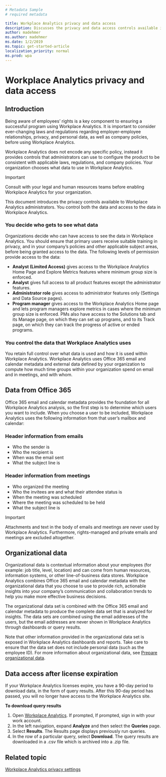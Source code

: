 ```yaml
---
# Metadata Sample
# required metadata

title: Workplace Analytics privacy and data access
description: Discusses the privacy and data access controls available in Workplace Analytics.  
author: madehmer
ms.author: madehmer
ms.date: 1/2/2019
ms.topic: get-started-article
localization_priority: normal 
ms.prod: wpa
---
```

# Workplace Analytics privacy and data access

## Introduction

Being aware of employees’ rights is a key component to ensuring a successful program using Workplace Analytics. It is important to consider ever-changing laws and regulations regarding employer-employee relationships, privacy, and personal data, as well as company policies, before using Workplace Analytics.

Workplace Analytics does not encode any specific policy, instead it provides controls that administrators can use to configure the product to be consistent with applicable laws, regulations, and company policies. Your organization chooses what data to use in Workplace Analytics.

>[!Important]
> Consult with your legal and human resources teams before enabling Workplace Analytics for your organization.

This document introduces the privacy controls available to Workplace Analytics administrators. You control both the data and access to the data in Workplace Analytics.

### You decide who gets to see what data

Organizations decide who can have access to see the data in Workplace Analytics. You should ensure that primary users receive suitable training in privacy, and in your company’s policies and other applicable subject areas, before being granted access to the data. The following levels of permission provide access to the data:

* **Analyst (Limited Access)** gives access to the Workplace Analytics Home Page and Explore Metrics features where minimum group size is enforced.
* **Analyst** gives full access to all product features except the administrator features.
* **Administrator role** gives access to administrator features only (Settings and Data Source pages).
* **Program manager** gives access to the Workplace Analytics Home page and lets program managers explore metrics in cases where the minimum group size is enforced. PMs also have access to the Solutions tab and its Manage page, on which they can set up programs, and to its Track page, on which they can track the progress of active or ended programs.

### You control the data that Workplace Analytics uses

You retain full control over what data is used and how it is used within Workplace Analytics. Workplace Analytics uses Office 365 email and calendar metadata and external data defined by your organization to compute how much time groups within your organization spend on email and in meetings, and with whom.

## Data from Office 365

Office 365 email and calendar metadata provides the foundation for all Workplace Analytics analysis, so the first step is to determine which users you want to include. When you choose a user to be included, Workplace Analytics uses the following information from that user’s mailbox and calendar:

### Header information from emails

* Who the sender is
* Who the recipient is
* When was the email sent
* What the subject line is

### Header information from meetings

* Who organized the meeting
* Who the invitees are and what their attendee status is
* When the meeting was scheduled
* Where the meeting was scheduled to be held
* What the subject line is

>[!Important]
>Attachments and text in the body of emails and meetings are never used by Workplace Analytics. Furthermore, rights-managed and private emails and meetings are excluded altogether.

## Organizational data

Organizational data is contextual information about your employees (for example: job title, level, location) and can come from human resources, information systems, or other line-of-business data stores. Workplace Analytics combines Office 365 email and calendar metadata with the organizational data that you choose to use to provide rich, actionable insights into your company’s communication and collaboration trends to help you make more effective business decisions.

The organizational data set is combined with the Office 365 email and calendar metadata to produce the complete data set that is analyzed for insights. The data sets are combined using the email addresses of the users, but the email addresses are never shown in Workplace Analytics through dashboards or query results.

Note that other information provided in the organizational data set is exposed in Workplace Analytics dashboards and reports. Take care to ensure that the data set does not include personal data (such as the employee ID).
For more information about organizational data, see [Prepare organizational data](~/setup/prepare-organizational-data.md).

<!-- 8/24 ADDING NEW SECTION ON DATA RETENTION POLICY. This is temporary until the new policy is announced. -->

## Data access after license expiration

If your Workplace Analytics licenses expire, you have a 90-day period to download data, in the form of query results. After this 90-day period has passed, you will no longer have access to the Workplace Analytics site. 

**To download query results**

1. Open [Workplace Analytics](https://workplaceanalytics.office.com/). If prompted, If prompted, sign in with your work account.
2. In the left navigation, expand **Analyze** and then select the **Queries** page.
3. Select **Results**. The Results page displays previously run queries.
4. In the row of a particular query, select **Download**. The query results are downloaded in a .csv file which is archived into a .zip file. 

<!-- 
8/23 REMOVING ENTIRE OLD DATA RETENTION POLICY SECTION FOR NOW. TILL NEW TEMPORARY WORDING IS READY.

FIRST SECTION TO REMOVE: 

## Data retention policy

### For active tenants

>[!Note]
>An active tenant is a tenant that has one or more valid Workplace Analytics licenses.

By default, Workplace Analytics maintains tenant data for only the preceding 24 months, which is a rolling window of 24 months of data. This means that Workplace Analytics will not have any tenant data that is older than 24 months.

END OF FIRST SECTION REMOVED 8/23 -->

<!-- REMOVED PER NIRAJ 25 JUNE 2018
Even though the default value is 24 months, the rolling windows are configurable at the tenant level. As a tenant, you can lengthen your data-retention period for analysis purposes, or shorten your data-retention period for other purposes, such as GDPR requirements or company policy.  -->

<!-- 8/23 REMOVE FOR NOW SECOND SECTION:

### For inactive tenants

>[!Note]
>An inactive tenant is a tenant that has no active Workplace Analytics user licenses.

#### User policy

Workplace Analytics will stop extracting user data within seven days after a user license is expired or removed. In other words, the next scheduled data extraction will not take place if it occurs at least seven days after the user license is revoked or expires.

#### Tenant lifecycle management

If no valid user license is currently allocated to the tenant, the policy depends on the tenant state:

* **Expired state** analysts can run queries for the next 30 days, as if the state were still active.
* **Disabled state** data will remain available for the next 90 days, but only in read-only mode. In this mode, no queries can be executed. Customers can download their data during this time.
* **Deprovisioned state** tenant data is not available to view or use. The data will be deleted within the next 90 days.

END OF SECOND SECTION REMOVED 8/23 -->

<!-- REMOVED PER NIRAJ 25 JUNE 2018
>[!Note] 
>The number of days is configurable for different inactive tenant states. Example: A customer uploaded sensitive data by mistake and wants to be explicitly deprovisioned quickly instead of waiting for 210 days [expired state (30 days) + disabled state (90 days) + deprovisioned state (90 days)].
-->

## Related topic

[Workplace Analytics privacy settings](../use/settings.md#privacy-settings)